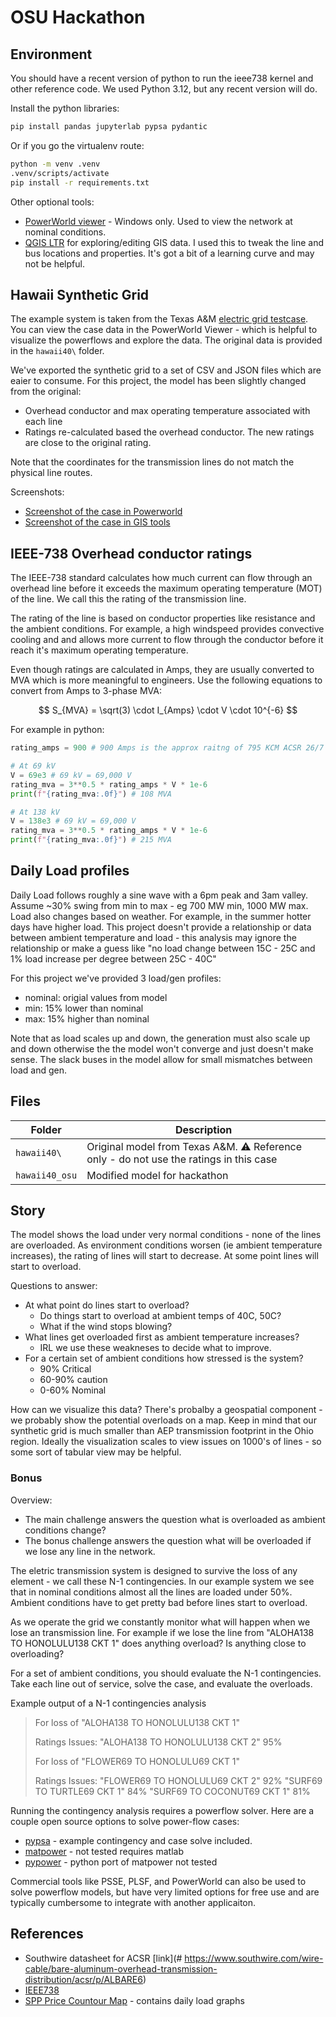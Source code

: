 # OSU Hackathon

## Environment

You should have a recent version of python to run the ieee738 kernel and other reference code.
We used Python 3.12, but any recent version will do. 

Install the python libraries:
```sh
pip install pandas jupyterlab pypsa pydantic
```

Or if you go the virtualenv route:
```sh
python -m venv .venv
.venv/scripts/activate
pip install -r requirements.txt
```

Other optional tools:
- [PowerWorld viewer](https://www.powerworld.com/download-purchase/demo-software/powerworld-viewer-download) - Windows only. Used to view the network at nominal conditions.
- [QGIS LTR](https://qgis.org/download/) for exploring/editing GIS data. I used this to tweak
  the line and bus locations and properties. It's got a bit of a learning curve and may not
  be helpful.

## Hawaii Synthetic Grid

The example system is taken from the Texas A&M [electric grid testcase](https://electricgrids.engr.tamu.edu/electric-grid-test-cases/). 
You can view the case data in the PowerWorld Viewer - which is helpful to visualize the powerflows and explore the data.
The original data is provided in the `hawaii40\` folder.

We've exported the synthetic grid to a set of CSV and JSON files which are eaier to consume. 
For this project, the model has been slightly changed from the original:
- Overhead conductor and max operating temperature associated with each line
- Ratings re-calculated based the overhead conductor. The new ratings are close to the original rating.

Note that the coordinates for the transmission lines do not match the physical line routes. 

Screenshots:
- [Screenshot of the case in Powerworld](./hawaii40_powerworld.png)
- [Screenshot of the case in GIS tools](./hawaii40_gis.png)

## IEEE-738 Overhead conductor ratings

The IEEE-738 standard calculates how much current can flow through an overhead line before it exceeds the
maximum operating temperature (MOT) of the line. We call this the rating of the transmission line.  

The rating of the line is based on conductor properties like resistance and the ambient conditions. For example, a high windspeed provides
convective cooling and and allows more current to flow through the conductor before it reach it's maximum operating temperature.

Even though ratings are calculated in Amps, they are usually converted to MVA which is more meaningful to engineers.
Use the following equations to convert from Amps to 3-phase MVA:  

$$ S_{MVA} = \sqrt(3) \cdot I_{Amps} \cdot V \cdot 10^{-6} $$

For example in python:
```py
rating_amps = 900 # 900 Amps is the approx raitng of 795 KCM ACSR 26/7 

# At 69 kV 
V = 69e3 # 69 kV = 69,000 V
rating_mva = 3**0.5 * rating_amps * V * 1e-6
print(f"{rating_mva:.0f}") # 108 MVA

# At 138 kV 
V = 138e3 # 69 kV = 69,000 V
rating_mva = 3**0.5 * rating_amps * V * 1e-6
print(f"{rating_mva:.0f}") # 215 MVA
```

## Daily Load profiles

Daily Load follows roughly a sine wave with a 6pm peak and 3am valley. Assume ~30% swing from min to max - eg 700 MW min, 1000 MW max.
Load also changes based on weather. For example, in the summer hotter days have higher load. This project doesn't provide a relationship
or data between ambient temperature and load - this analysis may ignore the relationship or make a guess like 
"no load change between 15C - 25C and 1% load increase per degree between 25C - 40C"

For this project we've provided 3 load/gen profiles:
- nominal: origial values from model
- min: 15% lower than nominal
- max: 15% higher than nominal

Note that as load scales up and down, the generation must also scale up and down otherwise the the model won't converge and just 
doesn't make sense. The slack buses in the model allow for small mismatches between load and gen.

## Files

Folder          | Description
----------------|-----------------------------------------
`hawaii40\`     | Original model from Texas A&M. :warning: Reference only - do not use the ratings in this case
`hawaii40_osu`  | Modified model for hackathon

## Story

The model shows the load under very normal conditions - none of the lines are overloaded.
As environment conditions worsen (ie ambient temperature increases), the rating of lines
will start to decrease. At some point lines will start to overload.  

Questions to  answer:
- At what point do lines start to overload? 
  - Do things start to overload at ambient temps of 40C, 50C?
  - What if the wind stops blowing?  
- What lines get overloaded first as ambient temperature increases?
  - IRL we use these weakneses to decide what to improve. 
- For a certain set of ambient conditions how stressed is the system?
  - 90% Critical
  - 60-90% caution
  - 0-60% Nominal  

How can we visualize this data?  There's probalby a geospatial component - we probably show the potential overloads 
on a map. Keep in mind that our synthetic grid is much smaller than AEP transmission footprint in the Ohio region. 
Ideally the visualization scales to view issues on 1000's of lines - so some sort of tabular view may be helpful.   

### Bonus

Overview:
- The main challenge answers the question what is overloaded as ambient conditions change?
- The bonus challenge answers the question what will be overloaded if we lose any line in the network. 

The eletric transmission system is designed to survive the loss of any element - we call these N-1 contingencies.
In our example system we see that in nominal conditions almost all the lines are loaded under 50%. 
Ambient conditions have to get pretty bad before lines start to overload. 

As we operate the grid we constantly monitor what will happen when we lose an transmission line.
For example if we lose the line from "ALOHA138 TO  HONOLULU138 CKT 1" does anything overload? Is 
anything close to overloading? 

For a set of ambient conditions, you should evaluate the N-1 contingencies. Take each line out 
of service, solve the case, and evaluate the overloads. 

Example output of a N-1 contingencies analysis

> For loss of "ALOHA138 TO HONOLULU138 CKT 1"
>
> Ratings Issues:
> "ALOHA138 TO HONOLULU138 CKT 2" 95% 
>
>
> For loss of "FLOWER69 TO HONOLULU69  CKT 1"
>
> Ratings Issues:
> "FLOWER69 TO HONOLULU69  CKT 2" 92% 
> "SURF69 TO TURTLE69 CKT 1" 84%
> "SURF69 TO COCONUT69 CKT 1" 81%

Running the contingency analysis requires a powerflow solver. Here are a couple open source options to 
solve power-flow cases: 
- [pypsa](https://github.com/PyPSA/PyPSA) - example contingency and case solve included.
- [matpower](https://matpower.org/) - not tested requires matlab 
- [pypower](https://github.com/rwl/PYPOWER) - python port of matpower not tested 

Commercial tools like PSSE, PLSF, and PowerWorld can also be used to solve powerflow models, but
have very limited options for free use and are typically cumbersome to integrate with another 
applicaiton.

## References

- Southwire datasheet for ACSR [link](# https://www.southwire.com/wire-cable/bare-aluminum-overhead-transmission-distribution/acsr/p/ALBARE6)
- [IEEE738](ieee738/ieee738-2006.pdf)
- [SPP Price Countour Map](https://pricecontourmap.spp.org/pricecontourmap/) - contains daily load graphs   